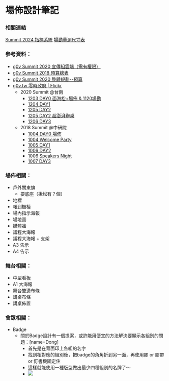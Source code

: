# 場佈設計筆記

### 相關連結
[Summit 2024 指標系統](https://docs.google.com/spreadsheets/d/1L043vtcdJEEOfABS3-OuC6NFV4J6peRHrG74d0GALVY/edit#gid=0)
[場勘量測尺寸表](https://docs.google.com/spreadsheets/d/1YNv3hqqACur-nD9ktOQOtZMOcL2t6Ut-q-Eg0O0ecs8/edit#gid=0)

### 參考資料：
- [g0v Summit 2020 宣傳組雲端（需有權限）](https://drive.google.com/drive/folders/1U7H8d-xB7JMamWe9nQFfwP26yuzjJ3nQ?usp=drive_link)
- [g0v Summit 2018 預算總表](https://docs.google.com/spreadsheets/d/1Ogc-vW5A7WXm7DC0Q0LTEeehS0MTOAVYp7d5DIsOnnQ/edit#gid=140168838)
- [g0v Summit 2020 整體規劃--預算](https://docs.google.com/spreadsheets/d/1JpVZsWG7nPHEnkj3qRLR0_85sTZ6Q2ZxRFjT_phaTAU/edit#gid=1020995757)
- [g0v.tw 零時政府 | Flickr](https://www.flickr.com/photos/g0v/albums)
    - 2020 Summit @台南
        - [1203 DAY0 面海松+場佈 & 1120場勘](https://www.flickr.com/photos/g0v/albums/72157717551224772)
        - [1204 DAY1](https://www.flickr.com/photos/g0v/albums/72157717566579191)
        - [1205 DAY2](https://www.flickr.com/photos/g0v/albums/72157717576277021)
        - [1205 DAY2 超澎湃辦桌](https://www.flickr.com/photos/g0v/albums/72157717605893173)
        - [1206 DAY3](https://www.flickr.com/photos/g0v/albums/72157717610460552)
    - 2018 Summit @中研院
		- [1004 DAY0 場佈](https://www.flickr.com/photos/g0v/albums/72157702985408685)
		- [1004 Welcome Party](https://www.flickr.com/photos/g0v/albums/72157675049160388)
		- [1005 DAY1](https://www.flickr.com/photos/g0v/albums/72157672887453297)
		- [1006 DAY2](https://www.flickr.com/photos/g0v/albums/72157697120091660)
		- [1006 Speakers Night](https://www.flickr.com/photos/g0v/albums/72157702986057875)
		- [1007 DAY3](https://www.flickr.com/photos/g0v/albums/72157675050045908)

### 場佈相關：
* 戶外關東旗
    * 要底座（揪松有？個）
* 地標
* 報到櫃檯
* 場內指示海報
* 場地圖
* 媒體牆
* 議程大海報 
* 議程大海報 + 支架 
* A3 告示
* A4 告示


### 舞台相關：
* 中型看板
* A1 大海報
* 舞台雙邊布條
* 講桌布條
* 講桌佈置


### 會眾相關：
* Badge
    * 關於Badge設計有一個提案，或許能用便宜的方法解決要顯示各組別的問題：[name=Dong]
        - 首先是在背面印上各組的名字
        - 找到相對應的組別後，把badge的角角折到另一面，再使用膠 or 膠帶 or 釘書機固定住
        - 這樣就能使用一種版型做出最少四種組別的名牌了～
        - ![](https://s3-ap-northeast-1.amazonaws.com/g0v-hackmd-images/uploads/upload_88833c56fb8a866e91e9c1d5043d51ce.png)
